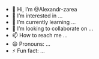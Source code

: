 - 👋 Hi, I’m @Alexandr-zarea
- 👀 I’m interested in ...
- 🌱 I’m currently learning ...
- 💞️ I’m looking to collaborate on ...
- 📫 How to reach me ...
- 😄 Pronouns: ...
- ⚡ Fun fact: ...

<!---
Alexandr-zarea/Alexandr-zarea is a ✨ special ✨ repository because its `README.md` (this file) appears on your GitHub profile.
You can click the Preview link to take a look at your changes.
--->
